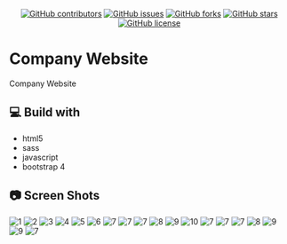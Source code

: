 
<div align="center">
  
[![GitHub contributors](https://img.shields.io/github/contributors/gaserashraf/orbisky)](https://github.com/orbisky/lucifer-theme/contributors)
[![GitHub issues](https://img.shields.io/github/issues/gaserashraf/orbisky)](https://github.com/gaserashraf/orbisky/issues)
[![GitHub forks](https://img.shields.io/github/forks/gaserashraf/orbisky)](https://github.com/gaserashraf/orbisky/network)
[![GitHub stars](https://img.shields.io/github/stars/gaserashraf/orbisky)](https://github.com/gaserashraf/orbisky/stargazers)
[![GitHub license](https://img.shields.io/github/license/gaserashraf/orbisky)](https://github.com/gaserashraf/orbisky/blob/master/LICENSE)

</div>

# Company Website

Company Website
## 💻 Build with
* html5
* sass
* javascript
* bootstrap 4
## 📷 Screen Shots
![1](ss/1.PNG)
![2](ss/2.PNG)
![3](ss/3.PNG)
![4](ss/4.PNG)
![5](ss/5.PNG)
![6](ss/6.PNG)
![7](ss/gif3.gif)
![7](ss/gif4.gif)
![7](ss/7.PNG)
![8](ss/8.PNG)
![9](ss/9.PNG)
![10](ss/10.PNG)
![7](ss/gif5.gif)
![7](ss/gif6.gif)
![7](ss/11.PNG)
![8](ss/12.PNG)
![9](ss/13.PNG)
![9](ss/14.PNG)
![7](ss/gif7.gif)
